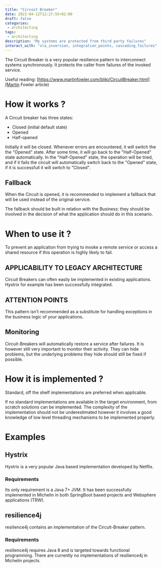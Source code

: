 ```yaml
---
title: "Circuit Breaker"
date: 2022-04-12T12:27:55+02:00
draft: false
categories: 
 - architecting
tags: 
 - architecting 
description: "My systems are protected from third party failures"
interact_with: "sla_inversion, integration_points, cascading_failures"
---
```


The Circuit Breaker is a very popular resilience pattern to interconnect systems synchronously.
It protects the caller from failures of the invoked service.

Useful reading: [https://www.martinfowler.com/bliki/CircuitBreaker.html](Martin Fowler article)

# How it works ?
A Circuit breaker has three states:
- Closed (initial default state)
- Opened
- Half-opened

Initially it will be closed. Whenever errors are encountered, it will switch the the "Opened" state. After some time, it will go back to the "Half-Opened" state automatically. In the "Half-Opened" state, the operation will be tried, and if it fails the circuit will automatically switch back to the "Opened" state, if it is successfull it will switch to "Closed".

## Fallback
When the Circuit is opened, it is recommended to implement a fallback that will be used instead of the original service.

The fallback should be built in relation with the Business: they should be involved in the decision of what the application should do in this scenario.


# When to use it ?
To prevent an application from trying to invoke a remote service or access a shared resource if this operation is highly likely to fail.

## APPLICABILITY TO LEGACY ARCHITECTURE
Circuit Breakers can often easily be implemented in existing applications. Hystrix for example has been successfully integrated.

## ATTENTION POINTS
This pattern isn’t recommended as a substitute for handling exceptions in the business logic of your applications.

## Monitoring
Circuit-Breakers will automatically restore a service after failures. It is however still very important to monitor their activity. They can hide problems, but the underlying problems they hide should still be fixed if possible.

# How it is implemented ?
Standard, off the shelf implementations are preferred when applicable.

If no standard implementations are available in the target environment, from scratch solutions can be implemented. The complexity of the implementation should not be underestimated however it involves a good knowledge of low level threading mechanisms to be implemented properly.

# Examples

## Hystrix
Hystrix is a very popular Java based implementation developed by Netflix.

### Requirements
Its only requirement is a Java 7+ JVM.
It has been successfully implemented in Michelin in both SpringBoot based projects and Websphere applications (TRW).

## resilience4j
resilience4j contains an implementation of the Circuit-Breaker pattern.

### Requirements
resilience4j requires Java 8 and is targeted towards functional programming.
There are currently no implementations of resilience4j in Michelin projects.

